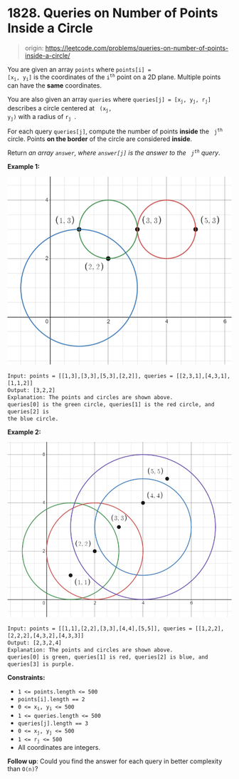 # 1828. Queries on Number of Points Inside a Circle

> origin: <https://leetcode.com/problems/queries-on-number-of-points-inside-a-circle/>

You are given an array `points` where <code>points[i] = [x<sub>i</sub>,
y<sub>i</sub>]</code> is the coordinates of the <code>i<sup>th</sup></code>
point on a 2D plane. Multiple points can have the **same** coordinates.

You are also given an array `queries` where <code>queries[j] = [x<sub>j</sub>,
y<sub>j</sub>, r<sub>j</sub>]</code> describes a circle centered at <code>
(x<sub>j</sub>, y<sub>j</sub>)</code> with a radius of <code>r<sub>j</sub>
</code>.

For each query `queries[j]`, compute the number of points **inside** the <code>
j<sup>th</sup></code> circle. Points **on the border** of the circle are
considered **inside**.

Return *an array `answer`, where `answer[j]` is the answer to the <code>
j<sup>th</sup></code> query*.

**Example 1:**

![example_1](./images/example1.png)

```text
Input: points = [[1,3],[3,3],[5,3],[2,2]], queries = [[2,3,1],[4,3,1],[1,1,2]]
Output: [3,2,2]
Explanation: The points and circles are shown above.
queries[0] is the green circle, queries[1] is the red circle, and queries[2] is
the blue circle.
```

**Example 2:**

![example_2](./images/example2.png)

```text
Input: points = [[1,1],[2,2],[3,3],[4,4],[5,5]], queries = [[1,2,2],[2,2,2],[4,3,2],[4,3,3]]
Output: [2,3,2,4]
Explanation: The points and circles are shown above.
queries[0] is green, queries[1] is red, queries[2] is blue, and queries[3] is purple.
```

**Constraints:**

- `1 <= points.length <= 500`
- `points[i].length == 2`
- <code>0 <= x<sub>i</sub>, y<sub>i</sub> <= 500</code>
- `1 <= queries.length <= 500`
- `queries[j].length == 3`
- <code>0 <= x<sub>j</sub>, y<sub>j</sub> <= 500</code>
- <code>1 <= r<sub>j</sub> <= 500</code>
- All coordinates are integers.

**Follow up**: Could you find the answer for each query in better complexity
than `O(n)`?
